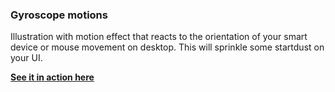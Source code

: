 ### Gyroscope motions
Illustration with motion effect that reacts to the orientation of your smart device or mouse movement on desktop.
This will sprinkle some startdust on your UI.

[__See it in action here__](https://tominurmi.github.io/gyro-illustration/)
